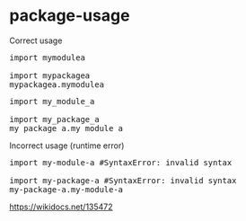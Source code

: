 # package-usage

Correct usage
<pre>
import mymodulea

import mypackagea
mypackagea.mymodulea
</pre>
<pre>
import my_module_a

import my_package_a
my_package_a.my_module_a
</pre>

Incorrect usage (runtime error)
<pre>
import my-module-a #SyntaxError: invalid syntax

import my-package-a #SyntaxError: invalid syntax
my-package-a.my-module-a
</pre>

https://wikidocs.net/135472
